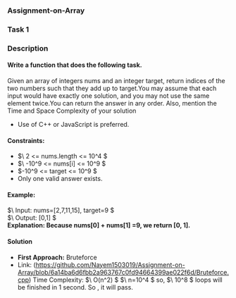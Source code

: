 ### Assignment-on-Array
### Task 1
### Description
#### Write a function that does the following task.  
Given an array of integers nums and an integer target, return indices of the two numbers such that they add up to target.You may assume that each input would have exactly one solution, and you may not use the same element twice.You can return the answer in any order.
Also, mention the Time and Space Complexity of your solution
+ Use of C++ or JavaScript is preferred.
#### Constraints:
+ $\ 2 <= nums.length <= 10^4 $  
+ $\ -10^9 <= nums[i] <= 10^9 $  
+ $\-10^9 <= target <= 10^9 $  
+ Only one valid answer exists.

#### Example:
$\ Input: nums=[2,7,11,15], target=9 $  
$\ Output: [0,1] $  
**Explanation: Because  nums[0] + nums[1] =9, we return [0, 1].**

#### Solution  
+ **First Approach:** Bruteforce
+ Link: (https://github.com/Nayem1503019/Assignment-on-Array/blob/6a14ba6d6fbb2a963767c0fd94664399ae022f6d/Bruteforce.cpp)
Time Complexity: $\ O(n^2) $ $\ n=10^4 $  so, $\ 10^8 $ loops will be finished in 1 second. So , it will pass.
